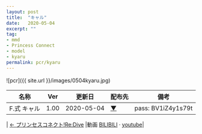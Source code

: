 ```yaml
---
layout: post
title:  "キャル"
date:   2020-05-04
excerpt: ""
tag:
- mmd
- Princess Connect
- model
- kyaru
permalink: pcr/kyaru
---
```


![pcr]({{ site.url }}/images/0504kyaru.jpg)
　
　
　
 
| 名称 | Ver | 更新日 | 配布先 | 備考 |
|---|---|---|---|---|
| F.式 キャル | 1.00 | 2020-05-04 | [▼](https://bowlroll.net/file/225177) | pass: BV1iZ4y1s79t |



| [← プリンセスコネクト!Re:Dive](https://i-fox.club/pcr/) |動画   [BILIBILI](https://www.bilibili.com/video/BV1iZ4y1s79t/) · [youtube](https://youtu.be/st-bW4whusQ)|
